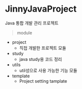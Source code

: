 # JinnyJavaProject

Java 통합 개발 관리 프로젝트

> module

* project
  * 직접 개발한 프로젝트 모듈
* study
  * java study용 코드 정리
* utils
  * util성으로 사용 가능한 기능 모듈
* template
  * Project setting tamplate 
